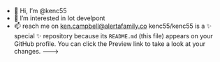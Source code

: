 - 👋 Hi, I’m @kenc55
- 👀 I’m interested in Iot develpont
- 📫 reach me on ken.campbell@alertafamily.co
kenc55/kenc55 is a ✨ special ✨ repository because its `README.md` (this file) appears on your GitHub profile.
You can click the Preview link to take a look at your changes.
--->
